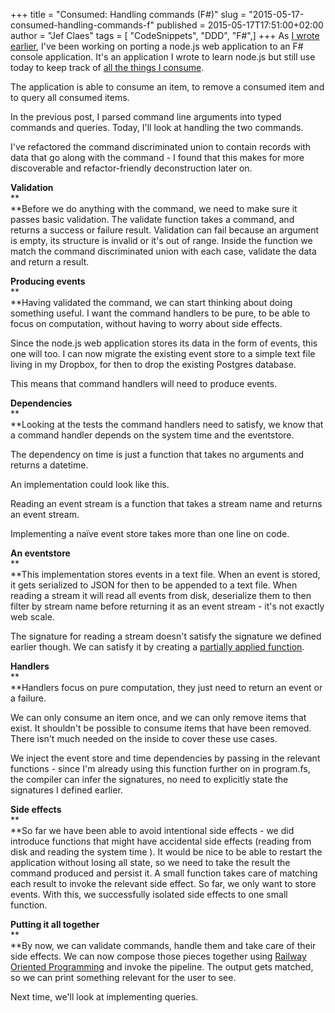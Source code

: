 +++
title = "Consumed: Handling commands (F#)"
slug = "2015-05-17-consumed-handling-commands-f"
published = 2015-05-17T17:51:00+02:00
author = "Jef Claes"
tags = [ "CodeSnippets", "DDD", "F#",]
+++
As [I wrote
earlier](http://www.jefclaes.be/2015/04/parsing-command-line-arguments-with-f.html),
I've been working on porting a node.js web application to an F\# console
application. It's an application I wrote to learn node.js but still use
today to keep track of [all the things I
consume](http://www.jefclaes.be/2015/01/consumed-in-2014.html).  
  
The application is able to consume an item, to remove a consumed item
and to query all consumed items.  
  
In the previous post, I parsed command line arguments into typed
commands and queries. Today, I'll look at handling the two commands.

  

I've refactored the command discriminated union to contain records with
data that go along with the command - I found that this makes for more
discoverable and refactor-friendly deconstruction later on.  
  
**Validation**  
**  
**Before we do anything with the command, we need to make sure it passes
basic validation. The validate function takes a command, and returns a
success or failure result. Validation can fail because an argument is
empty, its structure is invalid or it's out of range. Inside the
function we match the command discriminated union with each case,
validate the data and return a result.

  

**Producing events**  
**  
**Having validated the command, we can start thinking about doing
something useful. I want the command handlers to be pure, to be able to
focus on computation, without having to worry about side effects.  
  
Since the node.js web application stores its data in the form of events,
this one will too. I can now migrate the existing event store to a
simple text file living in my Dropbox, for then to drop the existing
Postgres database.  
  
This means that command handlers will need to produce events.  
  

**Dependencies**  
**  
**Looking at the tests the command handlers need to satisfy, we know
that a command handler depends on the system time and the eventstore.  
  
The dependency on time is just a function that takes no arguments and
returns a datetime.  
  

An implementation could look like this.  
  

Reading an event stream is a function that takes a stream name and
returns an event stream.

  

Implementing a naïve event store takes more than one line on code.  
  
**An eventstore**  
**  
**This implementation stores events in a text file. When an event is
stored, it gets serialized to JSON for then to be appended to a text
file. When reading a stream it will read all events from disk,
deserialize them to then filter by stream name before returning it as an
event stream - it's not exactly web scale.

  

The signature for reading a stream doesn't satisfy the signature we
defined earlier though. We can satisfy it by creating a [partially
applied
function](http://fsharpforfunandprofit.com/posts/partial-application/).

  

**Handlers**  
**  
**Handlers focus on pure computation, they just need to return an event
or a failure.  
  
We can only consume an item once, and we can only remove items that
exist. It shouldn't be possible to consume items that have been removed.
There isn't much needed on the inside to cover these use cases.  
  
We inject the event store and time dependencies by passing in the
relevant functions - since I'm already using this function further on in
program.fs, the compiler can infer the signatures, no need to explicitly
state the signatures I defined earlier.

  

**Side effects**  
**  
**So far we have been able to avoid intentional side effects - we did
introduce functions that might have accidental side effects (reading
from disk and reading the system time ). It would be nice to be able to
restart the application without losing all state, so we need to take the
result the command produced and persist it. A small function takes care
of matching each result to invoke the relevant side effect. So far, we
only want to store events. With this, we successfully isolated side
effects to one small function.

  

**Putting it all together**  
**  
**By now, we can validate commands, handle them and take care of their
side effects. We can now compose those pieces together using [Railway
Oriented
Programming](http://fsharpforfunandprofit.com/posts/recipe-part2/) and
invoke the pipeline. The output gets matched, so we can print something
relevant for the user to see.

  

Next time, we'll look at implementing queries.
